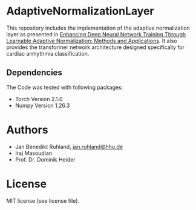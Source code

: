 # AdaptiveNormalizationLayer
This repository includes the implementation of the adaptive normalization layer as presented in [Enhancing Deep Neural Network Training Through Learnable Adaptive Normalization: Methods and Applications](TODO). It also provides the transformer network architecture designed specifically for cardiac arrhythmia classification.

## Dependencies
The Code was tested with following packages:
   * Torch Version 2.1.0
   * Numpy Version 1.26.3
   
# Authors
   * Jan Benedikt Ruhland, jan.ruhland@hhu.de
   * Iraj Masoudian
   * Prof. Dr. Dominik Heider
   
# License
MIT license (see license file). 
